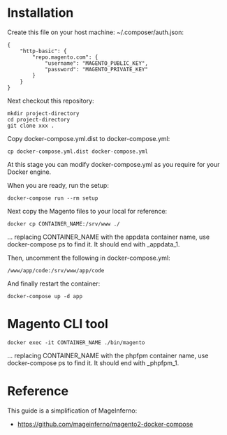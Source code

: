 # Installation

Create this file on your host machine: ~/.composer/auth.json:

```
{
    "http-basic": {
        "repo.magento.com": {
            "username": "MAGENTO_PUBLIC_KEY",
            "password": "MAGENTO_PRIVATE_KEY"
        }
    }
}
```

Next checkout this repository:

```
mkdir project-directory
cd project-directory
git clone xxx .
```

Copy docker-compose.yml.dist to docker-compose.yml:

```
cp docker-compose.yml.dist docker-compose.yml
```

At this stage you can modify docker-compose.yml as you require for your Docker engine.

When you are ready, run the setup:

```
docker-compose run --rm setup
```

Next copy the Magento files to your local for reference:

```
docker cp CONTAINER_NAME:/srv/www ./
```

... replacing CONTAINER_NAME with the appdata container name, use docker-compose ps to find it. It should end with _appdata_1.

Then, uncomment the following in docker-compose.yml:

```
/www/app/code:/srv/www/app/code
```

And finally restart the container:

```
docker-compose up -d app
```

# Magento CLI tool

```
docker exec -it CONTAINER_NAME ./bin/magento
```

... replacing CONTAINER_NAME with the phpfpm container name, use docker-compose ps to find it. It should end with _phpfpm_1.

# Reference

This guide is a simplification of MageInferno:

- https://github.com/mageinferno/magento2-docker-compose
